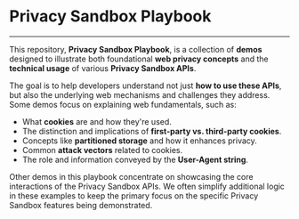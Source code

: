 # Privacy Sandbox Playbook

---

This repository, **Privacy Sandbox Playbook**, is a collection of **demos** designed to illustrate both foundational **web privacy concepts** and the **technical usage** of various **Privacy Sandbox APIs**.

The goal is to help developers understand not just **how to use these APIs**, but also the underlying web mechanisms and challenges they address. Some demos focus on explaining web fundamentals, such as:

* What **cookies** are and how they're used.
* The distinction and implications of **first-party vs. third-party cookies**.
* Concepts like **partitioned storage** and how it enhances privacy.
* Common **attack vectors** related to cookies.
* The role and information conveyed by the **User-Agent string**.

Other demos in this playbook concentrate on showcasing the core interactions of the Privacy Sandbox APIs. We often simplify additional logic in these examples to keep the primary focus on the specific Privacy Sandbox features being demonstrated.